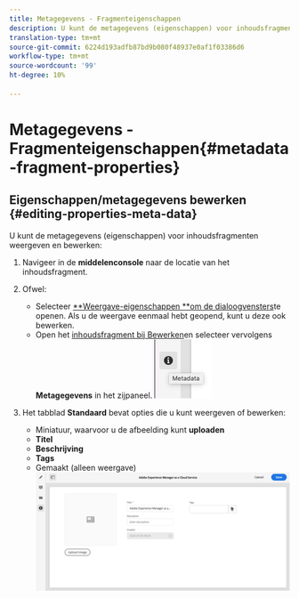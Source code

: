 ```yaml
---
title: Metagegevens - Fragmenteigenschappen
description: U kunt de metagegevens (eigenschappen) voor inhoudsfragmenten weergeven en bewerken.
translation-type: tm+mt
source-git-commit: 6224d193adfb87bd9b080f48937e0af1f03386d6
workflow-type: tm+mt
source-wordcount: '99'
ht-degree: 10%

---
```



# Metagegevens - Fragmenteigenschappen{#metadata-fragment-properties}

## Eigenschappen/metagegevens bewerken {#editing-properties-meta-data}

U kunt de metagegevens (eigenschappen) voor inhoudsfragmenten weergeven en bewerken:

1. Navigeer in de **middelenconsole** naar de locatie van het inhoudsfragment.
2. Ofwel:

   * Selecteer [**Weergave-eigenschappen **om de dialoogvensters](/help/assets/manage-digital-assets.md#editing-properties)te openen. Als u de weergave eenmaal hebt geopend, kunt u deze ook bewerken.
   * Open het [inhoudsfragment bij Bewerken](/help/assets/content-fragments/content-fragments-managing.md#opening-the-fragment-editor)en selecteer vervolgens **Metagegevens** in het zijpaneel.
   ![metadata](assets/cfm-metadata-01.png)

3. Het tabblad **Standaard** bevat opties die u kunt weergeven of bewerken:

   * Miniatuur, waarvoor u de afbeelding kunt **uploaden**
   * **Titel**
   * **Beschrijving**
   * **Tags**
   * Gemaakt (alleen weergave)
   ![metadata](assets/cfm-metadata-02.png)
